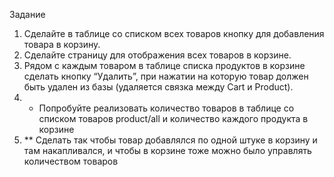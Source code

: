 Задание
1. Сделайте в таблице со списком всех товаров кнопку для добавления товара в корзину.
2. Сделайте страницу для отображения всех товаров в корзине.
3. Рядом с каждым товаром в таблице списка продуктов в корзине сделать кнопку “Удалить”, при нажатии на которую товар должен быть удален из базы (удаляется связка между Cart и Product).
4. * Попробуйте реализовать количество товаров в таблице со списком товаров product/all и количество каждого продукта в корзине
5. ** Сделать так чтобы товар добавлялся по одной штуке в корзину и там накапливался, и чтобы в корзине тоже можно было управлять количеством товаров